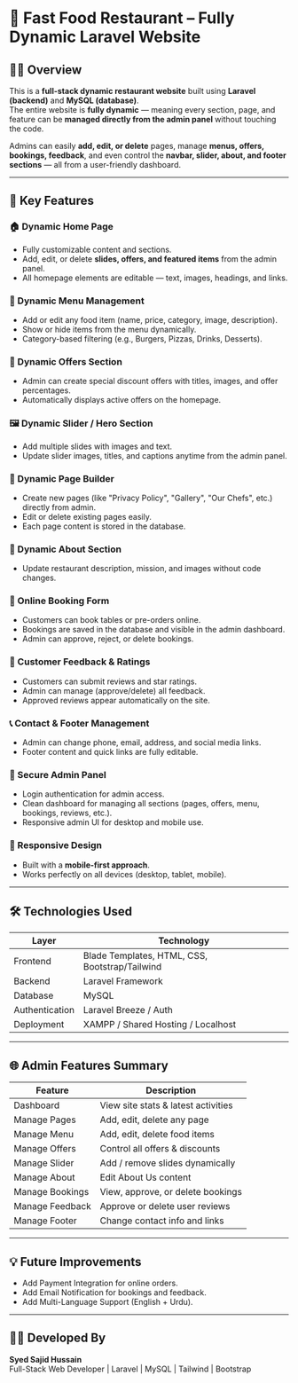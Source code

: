 # 🍔 Fast Food Restaurant – Fully Dynamic Laravel Website

## 🧑‍💻 Overview
This is a **full-stack dynamic restaurant website** built using **Laravel (backend)** and **MySQL (database)**.  
The entire website is **fully dynamic** — meaning every section, page, and feature can be **managed directly from the admin panel** without touching the code.  

Admins can easily **add, edit, or delete** pages, manage **menus, offers, bookings, feedback**, and even control the **navbar, slider, about, and footer sections** — all from a user-friendly dashboard.

---

## 🚀 Key Features

### 🏠 Dynamic Home Page
- Fully customizable content and sections.  
- Add, edit, or delete **slides, offers, and featured items** from the admin panel.  
- All homepage elements are editable — text, images, headings, and links.  

### 🍟 Dynamic Menu Management
- Add or edit any food item (name, price, category, image, description).  
- Show or hide items from the menu dynamically.  
- Category-based filtering (e.g., Burgers, Pizzas, Drinks, Desserts).

### 🎡 Dynamic Offers Section
- Admin can create special discount offers with titles, images, and offer percentages.  
- Automatically displays active offers on the homepage.

### 🖼️ Dynamic Slider / Hero Section
- Add multiple slides with images and text.  
- Update slider images, titles, and captions anytime from the admin panel.  

### 📄 Dynamic Page Builder
- Create new pages (like "Privacy Policy", "Gallery", "Our Chefs", etc.) directly from admin.  
- Edit or delete existing pages easily.  
- Each page content is stored in the database.

### 📖 Dynamic About Section
- Update restaurant description, mission, and images without code changes.  

### 📅 Online Booking Form
- Customers can book tables or pre-orders online.  
- Bookings are saved in the database and visible in the admin dashboard.  
- Admin can approve, reject, or delete bookings.

### 💬 Customer Feedback & Ratings
- Customers can submit reviews and star ratings.  
- Admin can manage (approve/delete) all feedback.  
- Approved reviews appear automatically on the site.

### 📞 Contact & Footer Management
- Admin can change phone, email, address, and social media links.  
- Footer content and quick links are fully editable.

### 🔐 Secure Admin Panel
- Login authentication for admin access.  
- Clean dashboard for managing all sections (pages, offers, menu, bookings, reviews, etc.).  
- Responsive admin UI for desktop and mobile use.

### 📱 Responsive Design
- Built with a **mobile-first approach**.  
- Works perfectly on all devices (desktop, tablet, mobile).

---

## 🛠️ Technologies Used
| Layer | Technology |
|-------|-------------|
| Frontend | Blade Templates, HTML, CSS, Bootstrap/Tailwind |
| Backend | Laravel Framework |
| Database | MySQL |
| Authentication | Laravel Breeze / Auth |
| Deployment | XAMPP / Shared Hosting / Localhost |

---

## 🌐 Admin Features Summary
| Feature | Description |
|----------|-------------|
| Dashboard | View site stats & latest activities |
| Manage Pages | Add, edit, delete any page |
| Manage Menu | Add, edit, delete food items |
| Manage Offers | Control all offers & discounts |
| Manage Slider | Add / remove slides dynamically |
| Manage About | Edit About Us content |
| Manage Bookings | View, approve, or delete bookings |
| Manage Feedback | Approve or delete user reviews |
| Manage Footer | Change contact info and links |

---

## 💡 Future Improvements
- Add Payment Integration for online orders.  
- Add Email Notification for bookings and feedback.  
- Add Multi-Language Support (English + Urdu).  

---

## 👨‍🍳 Developed By
**Syed Sajid Hussain**  
Full-Stack Web Developer | Laravel | MySQL | Tailwind | Bootstrap
